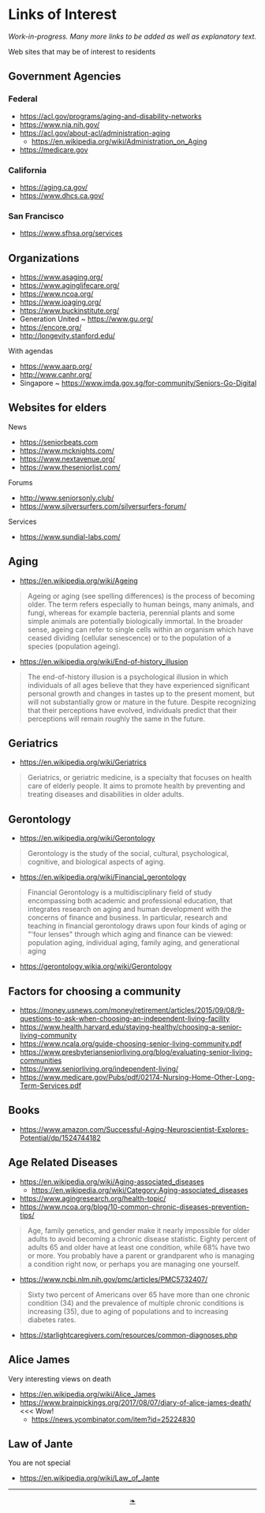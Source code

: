 # Links of Interest

_Work-in-progress. Many more links to be added as well as explanatory text._

Web sites that may be of interest to residents


## Government Agencies

### Federal

* https://acl.gov/programs/aging-and-disability-networks
* https://www.nia.nih.gov/
* https://acl.gov/about-acl/administration-aging
	* https://en.wikipedia.org/wiki/Administration_on_Aging
* https://medicare.gov

### California


* https://aging.ca.gov/
* https://www.dhcs.ca.gov/

### San Francisco

* https://www.sfhsa.org/services


## Organizations

* https://www.asaging.org/
* https://www.aginglifecare.org/
* https://www.ncoa.org/
* https://www.ioaging.org/
* https://www.buckinstitute.org/
* Generation United ~ https://www.gu.org/
* https://encore.org/
* http://longevity.stanford.edu/

With agendas

* https://www.aarp.org/
* http://www.canhr.org/
* Singapore ~ https://www.imda.gov.sg/for-community/Seniors-Go-Digital


## Websites for elders

News

* https://seniorbeats.com
* https://www.mcknights.com/
* https://www.nextavenue.org/
* https://www.theseniorlist.com/

Forums

* http://www.seniorsonly.club/
* https://www.silversurfers.com/silversurfers-forum/

Services

* https://www.sundial-labs.com/


## Aging

* https://en.wikipedia.org/wiki/Ageing
>Ageing or aging (see spelling differences) is the process of becoming older. The term refers especially to human beings, many animals, and fungi, whereas for example bacteria, perennial plants and some simple animals are potentially biologically immortal. In the broader sense, ageing can refer to single cells within an organism which have ceased dividing (cellular senescence) or to the population of a species (population ageing).
* https://en.wikipedia.org/wiki/End-of-history_illusion
>The end-of-history illusion is a psychological illusion in which individuals of all ages believe that they have experienced significant personal growth and changes in tastes up to the present moment, but will not substantially grow or mature in the future. Despite recognizing that their perceptions have evolved, individuals predict that their perceptions will remain roughly the same in the future.

## Geriatrics

* https://en.wikipedia.org/wiki/Geriatrics
>Geriatrics, or geriatric medicine, is a specialty that focuses on health care of elderly people. It aims to promote health by preventing and treating diseases and disabilities in older adults.

## Gerontology

* https://en.wikipedia.org/wiki/Gerontology
> Gerontology is the study of the social, cultural, psychological, cognitive, and biological aspects of aging.
* https://en.wikipedia.org/wiki/Financial_gerontology
> Financial Gerontology is a multidisciplinary field of study encompassing both academic and professional education, that integrates research on aging and human development with the concerns of finance and business.
> In particular, research and teaching in financial gerontology draws upon four kinds of aging or "'four lenses" through which aging and finance can be viewed: population aging, individual aging, family aging, and generational aging
* https://gerontology.wikia.org/wiki/Gerontology


## Factors for choosing a community

* https://money.usnews.com/money/retirement/articles/2015/09/08/9-questions-to-ask-when-choosing-an-independent-living-facility
* https://www.health.harvard.edu/staying-healthy/choosing-a-senior-living-community
* https://www.ncala.org/guide-choosing-senior-living-community.pdf
* https://www.presbyterianseniorliving.org/blog/evaluating-senior-living-communities
* https://www.seniorliving.org/independent-living/
* https://www.medicare.gov/Pubs/pdf/02174-Nursing-Home-Other-Long-Term-Services.pdf


## Books

* https://www.amazon.com/Successful-Aging-Neuroscientist-Explores-Potential/dp/1524744182


## Age Related Diseases

* https://en.wikipedia.org/wiki/Aging-associated_diseases
	* https://en.wikipedia.org/wiki/Category:Aging-associated_diseases
* https://www.agingresearch.org/health-topic/
* https://www.ncoa.org/blog/10-common-chronic-diseases-prevention-tips/
> Age, family genetics, and gender make it nearly impossible for older adults to avoid becoming a chronic disease statistic. Eighty percent of adults 65 and older have at least one condition, while 68% have two or more. You probably have a parent or grandparent who is managing a condition right now, or perhaps you are managing one yourself.
* https://www.ncbi.nlm.nih.gov/pmc/articles/PMC5732407/

> Sixty two percent of Americans over 65 have more than one chronic condition (34) and the prevalence of multiple chronic conditions is increasing (35), due to aging of populations and to increasing diabetes rates.
* https://starlightcaregivers.com/resources/common-diagnoses.php



## Alice James

Very interesting views on death

* https://en.wikipedia.org/wiki/Alice_James
* https://www.brainpickings.org/2017/08/07/diary-of-alice-james-death/ <<< Wow!
	* https://news.ycombinator.com/item?id=25224830

## Law of Jante

You are not special

* https://en.wikipedia.org/wiki/Law_of_Jante


***

<center title="hello!" ><a href=javascript:window.scrollTo(0,0); class=aDingbat > ❧ </a></center>